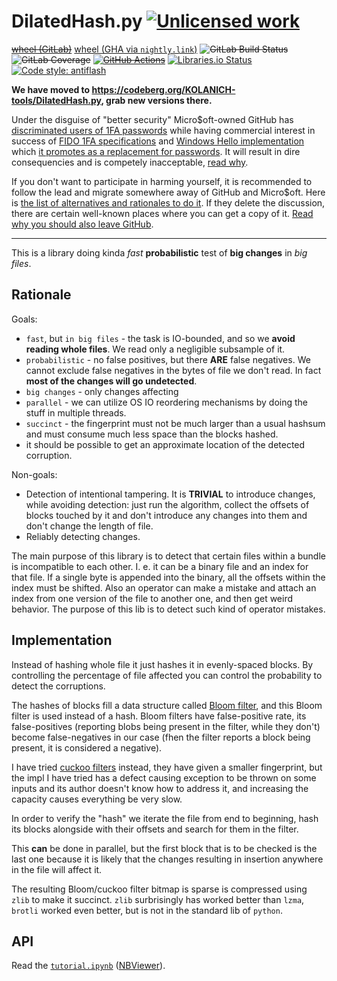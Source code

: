 DilatedHash.py [![Unlicensed work](https://raw.githubusercontent.com/unlicense/unlicense.org/master/static/favicon.png)](https://unlicense.org/)
==============
~~[wheel (GitLab)](https://gitlab.com/KOLANICH-tools/DilatedHash.py/-/jobs/artifacts/master/raw/dist/DilatedHash-0.CI-py3-none-any.whl?job=build)~~
[wheel (GHA via `nightly.link`)](https://nightly.link/KOLANICH-tools/DilatedHash.py/workflows/CI/master/DilatedHash-0.CI-py3-none-any.whl)
~~![GitLab Build Status](https://gitlab.com/KOLANICH-tools/DilatedHash.py/badges/master/pipeline.svg)~~
~~![GitLab Coverage](https://gitlab.com/KOLANICH-tools/DilatedHash.py/badges/master/coverage.svg)~~
~~[![GitHub Actions](https://github.com/KOLANICH-tools/DilatedHash.py/workflows/CI/badge.svg)](https://github.com/KOLANICH-tools/DilatedHash.py/actions/)~~
[![Libraries.io Status](https://img.shields.io/librariesio/github/KOLANICH-tools/DilatedHash.py.svg)](https://libraries.io/github/KOLANICH-tools/DilatedHash.py)
[![Code style: antiflash](https://img.shields.io/badge/code%20style-antiflash-FFF.svg)](https://codeberg.org/KOLANICH-tools/antiflash.py)

**We have moved to https://codeberg.org/KOLANICH-tools/DilatedHash.py, grab new versions there.**

Under the disguise of "better security" Micro$oft-owned GitHub has [discriminated users of 1FA passwords](https://github.blog/2023-03-09-raising-the-bar-for-software-security-github-2fa-begins-march-13/) while having commercial interest in success of [FIDO 1FA specifications](https://fidoalliance.org/specifications/download/) and [Windows Hello implementation](https://support.microsoft.com/en-us/windows/passkeys-in-windows-301c8944-5ea2-452b-9886-97e4d2ef4422) which [it promotes as a replacement for passwords](https://github.blog/2023-07-12-introducing-passwordless-authentication-on-github-com/). It will result in dire consequencies and is competely inacceptable, [read why](https://codeberg.org/KOLANICH/Fuck-GuanTEEnomo).

If you don't want to participate in harming yourself, it is recommended to follow the lead and migrate somewhere away of GitHub and Micro$oft. Here is [the list of alternatives and rationales to do it](https://github.com/orgs/community/discussions/49869). If they delete the discussion, there are certain well-known places where you can get a copy of it. [Read why you should also leave GitHub](https://codeberg.org/KOLANICH/Fuck-GuanTEEnomo).

---

This is a library doing kinda *fast* **probabilistic** test of **big changes** in *big files*.


Rationale
---------

Goals:

* `fast`, but `in big files` - the task is IO-bounded, and so we **avoid reading whole files**. We read only a negligible subsample of it.
* `probabilistic` - no false positives, but there **ARE** false negatives. We cannot exclude false negatives in the bytes of file we don't read. In fact **most of the changes will go undetected**.
* `big changes` - only changes affecting 
* `parallel` - we can utilize OS IO reordering mechanisms by doing the stuff in multiple threads.
* `succinct` - the fingerprint must not be much larger than a usual hashsum and must consume much less space than the blocks hashed.
* it should be possible to get an approximate location of the detected corruption.

Non-goals:

* Detection of intentional tampering. It is **TRIVIAL** to introduce changes, while avoiding detection: just run the algorithm, collect the offsets of blocks touched by it and don't introduce any changes into them and don't change the length of file.
* Reliably detecting changes.

The main purpose of this library is to detect that certain files within a bundle is incompatible to each other. I. e. it can be a binary file and an index for that file. If a single byte is appended into the binary, all the offsets within the index must be shifted. Also an operator can make a mistake and attach an index from one version of the file to another one, and then get weird behavior. The purpose of this lib is to detect such kind of operator mistakes.

Implementation
--------------

Instead of hashing whole file it just hashes it in evenly-spaced blocks. By controlling the percentage of file affected you can control the probability to detect the corruptions.

The hashes of blocks fill a data structure called [Bloom filter](https://en.wikipedia.org/wiki/Bloom_filter), and this Bloom filter is used instead of a hash. Bloom filters have false-positive rate, its false-positives (reporting blobs being present in the filter, while they don't) become false-negatives in our case (fhen the filter reports a block being present, it is considered a negative).

I have tried [cuckoo filters](https://en.wikipedia.org/wiki/Cuckoo_filter) instead, they have given a smaller fingerprint, but the impl I have tried has a defect causing exception to be thrown on some inputs and its author doesn't know how to address it, and increasing the capacity causes everything be very slow.

In order to verify the "hash" we iterate the file from end to beginning, hash its blocks alongside with their offsets and search for them in the filter.

This **can** be done in parallel, but the first block that is to be checked is the last one because it is likely that the changes resulting in insertion anywhere in the file will affect it.

The resulting Bloom/cuckoo filter bitmap is sparse is compressed using `zlib` to make it succinct. `zlib` surbrisingly has worked better than `lzma`, `brotli` worked even better, but is not in the standard lib of `python`.

API
---
Read the [`tutorial.ipynb`](./tutorial.ipynb) ([NBViewer](https://nbviewer.jupyter.org/github/KOLANICH-tools/DilatedHash.py/blob/master/tutorial.ipynb)).
